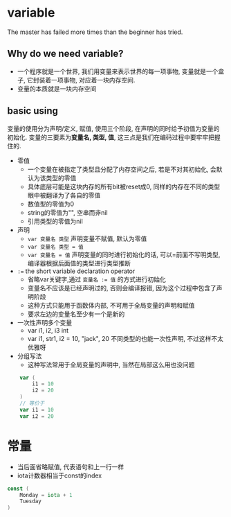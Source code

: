 variable
===
The master has failed more times than the beginner has tried.

## Why do we need variable?
- 一个程序就是一个世界, 我们用变量来表示世界的每一项事物, 变量就是一个盒子, 它封装着一项事物, 对应着一块内存空间.
- 变量的本质就是一块内存空间

## basic using
变量的使用分为声明/定义, 赋值, 使用三个阶段, 在声明的同时给予初值为变量的初始化. 变量的三要素为**变量名, 类型, 值**, 这三点是我们在编码过程中要牢牢把握住的. 
- 零值
    - 一个变量在被指定了类型且分配了内存空间之后, 若是不对其初始化, 会默认为该类型的零值
    - 具体底层可能是这块内存的所有bit被reset成0, 同样的内存在不同的类型眼中被翻译为了各自的零值
    - 数值型的零值为0
    - string的零值为"", 空串而非nil
    - 引用类型的零值为nil
- 声明
    - `var 变量名 类型` 声明变量不赋值, 默认为零值
    - `var 变量名 类型 = 值`
    - `var 变量名 = 值` 声明变量的同时进行初始化的话, 可以=前面不写明类型, 编译器根据后面值的类型进行类型推断
- `:=` the short variable declaration operator
    - 省略var关键字,通过 `变量名 := 值` 的方式进行初始化
    - 变量名不应该是已经声明过的, 否则会编译报错, 因为这个过程中包含了声明阶段
    - 这种方式只能用于函数体内部, 不可用于全局变量的声明和赋值
    - 要求左边的变量名至少有一个是新的
- 一次性声明多个变量
    - var i1, i2, i3 int
    - var i1, str1, i2 = 10, "jack", 20 不同类型的也能一次性声明, 不过这样不太优雅呀
- 分组写法
    - 这种写法常用于全局变量的声明中, 当然在局部这么用也没问题
```go
    var (
        i1 = 10
        i2 = 20
    )
    // 等价于
    var i1 = 10
    var i2 = 20
```

# 常量
- 当后面省略赋值, 代表语句和上一行一样
- iota计数器相当于const的index
```go
const (
    Monday = iota + 1
    Tuesday
)
```